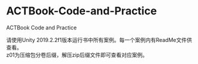 # ACTBook-Code-and-Practice
ACTBook Code and Practice

请使用Unity 2019.2.2f1版本运行书中所有案例。每一个案例内有ReadMe文件供查看。
</br>
z01为压缩包分卷后缀，解压zip后缀文件即可查看对应案例。
